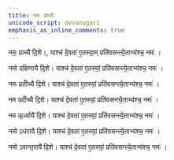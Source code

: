 ```yaml
---
title: नमः प्राच्यै
unicode_script: devanagari
emphasis_as_inline_comments: true
---
```


नमः॒ प्राच्यै॑ दि॒शे।, याश्च॑ दे॒वता॑ ए॒तस्या॒म् प्रति॑वसन्त्ये॒ताभ्य॑श्च॒ नमः॑ ।

नमो दक्षिणायै दि॒शे। याश्च॑ दे॒वता॑ ए॒तस्यां॒ प्रति॑वसन्त्ये॒ताभ्य॑श्च॒ नमः॑ ।

नमः प्रती॓च्यै दि॒शे। याश्च॑ दे॒वता॑ ए॒तस्यां॒ प्रति॑वसन्त्ये॒ताभ्य॑श्च॒ नमः॑ ।

नम उदी॓च्यै दि॒शे। याश्च॑ दे॒वता॑ ए॒तस्यां॒ प्रति॑वसन्त्ये॒ताभ्य॑श्च॒ नमः॑ ।

नम ऊ॒र्ध्वायै॑ दि॒शे। याश्च॑ दे॒वता॑ ए॒तस्यां॒ प्रति॑वसन्त्ये॒ताभ्य॑श्च॒ नमः॑ ।

नमो ऽध॑रायै दि॒शे। याश्च॑ दे॒वता॑ ए॒तस्यां॒ प्रति॑वसन्त्ये॒ताभ्य॑श्च॒ नमः॑ ।

नमो ऽवान्त॒रायै॑ दि॒शे। याश्च॑ दे॒वता॑ ए॒तस्यां॒ प्रति॑वसन्त्ये॒ताभ्य॑श्च॒ नमः॑ ।